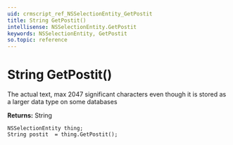 ```yaml
---
uid: crmscript_ref_NSSelectionEntity_GetPostit
title: String GetPostit()
intellisense: NSSelectionEntity.GetPostit
keywords: NSSelectionEntity, GetPostit
so.topic: reference
---
```


# String GetPostit()

The actual text, max 2047 significant characters even though it is stored as a larger data type on some databases

**Returns:** String

```crmscript
NSSelectionEntity thing;
String postit  = thing.GetPostit();
```

